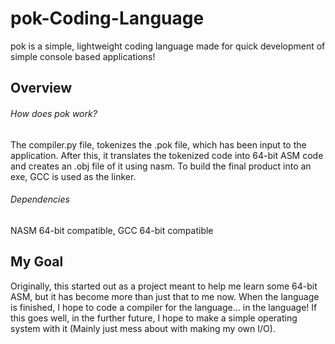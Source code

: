 # pok-Coding-Language

pok is a simple, lightweight coding language made for quick development of simple console based applications!


## Overview



###### How does pok work?

The compiler.py file, tokenizes the .pok file, which has been input to the application. After this, it translates the tokenized code into 64-bit ASM code and creates an .obj file of it using nasm. To build the final product into an exe, GCC is used as the linker.



###### Dependencies

NASM 64-bit compatible, GCC 64-bit compatible



## My Goal

Originally, this started out as a project meant to help me learn some 64-bit ASM, but it has become more than just that to me now. When the language is finished, I hope to code a compiler for the language... in the language! If this goes well, in the further future, I hope to make a simple operating system with it (Mainly just mess about with making my own I/O).
